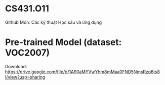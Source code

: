 # CS431.O11

Github Môn: Các kỹ thuật Học sâu và ứng dụng

# Pre-trained Model (dataset: VOC2007)

Download: https://drive.google.com/file/d/1A90aMYVwYhm8mMaa0FND5NmsRzq6ts8I/view?usp=sharing
